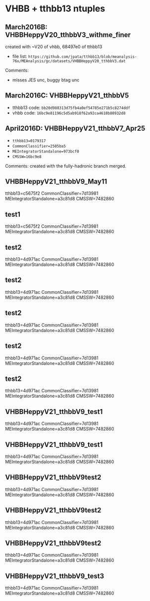VHBB + tthbb13 ntuples
=======================

March2016B: VHBBHeppyV20_tthbbV3_withme_finer
--------------
created with ~V20 of vhbb, 68497e0 of tthbb13

* file list: `https://github.com/jpata/tthbb13/blob/meanalysis-76x/MEAnalysis/gc/datasets/VHBBHeppyV20_tthbbV3.dat`

Comments:
* misses JES unc, buggy btag unc

March2016C: VHBBHeppyV21_tthbbV5
--------------
* tthbb13 code: `bb20d988313d75fb4a0ef54785e271b5c8274ddf`
* vhbb code: `16bc9e81196c5d5ab918f62a92ca4618b88932d8`


April2016D: VHBBHeppyV21_tthbbV7_Apr25
--------------
* `tthbb13=0179317`
* `CommonClassifier=2505ba5`
* `MEIntegratorStandalone=973bcf0`
* `CMSSW=16bc9e8`

Comments: created with the fully-hadronic branch merged.

VHBBHeppyV21_tthbbV9_May11
-------------
tthbb13=c5675f2
CommonClassifier=7d13981
MEIntegratorStandalone=a3c81d8
CMSSW=7482860


test1
-------------
tthbb13=c5675f2
CommonClassifier=7d13981
MEIntegratorStandalone=a3c81d8
CMSSW=7482860


test2
-------------
tthbb13=4d971ac
CommonClassifier=7d13981
MEIntegratorStandalone=a3c81d8
CMSSW=7482860


test2
-------------
tthbb13=4d971ac
CommonClassifier=7d13981
MEIntegratorStandalone=a3c81d8
CMSSW=7482860


test2
-------------
tthbb13=4d971ac
CommonClassifier=7d13981
MEIntegratorStandalone=a3c81d8
CMSSW=7482860


test2
-------------
tthbb13=4d971ac
CommonClassifier=7d13981
MEIntegratorStandalone=a3c81d8
CMSSW=7482860


test2
-------------
tthbb13=4d971ac
CommonClassifier=7d13981
MEIntegratorStandalone=a3c81d8
CMSSW=7482860


VHBBHeppyV21_tthbbV9_test1
-------------
tthbb13=4d971ac
CommonClassifier=7d13981
MEIntegratorStandalone=a3c81d8
CMSSW=7482860


VHBBHeppyV21_tthbbV9_test1
-------------
tthbb13=4d971ac
CommonClassifier=7d13981
MEIntegratorStandalone=a3c81d8
CMSSW=7482860


VHBBHeppyV21_tthbbV9test2
-------------
tthbb13=4d971ac
CommonClassifier=7d13981
MEIntegratorStandalone=a3c81d8
CMSSW=7482860


VHBBHeppyV21_tthbbV9test2
-------------
tthbb13=4d971ac
CommonClassifier=7d13981
MEIntegratorStandalone=a3c81d8
CMSSW=7482860


VHBBHeppyV21_tthbbV9test2
-------------
tthbb13=4d971ac
CommonClassifier=7d13981
MEIntegratorStandalone=a3c81d8
CMSSW=7482860


VHBBHeppyV21_tthbbV9_test3
-------------
tthbb13=4d971ac
CommonClassifier=7d13981
MEIntegratorStandalone=a3c81d8
CMSSW=7482860
